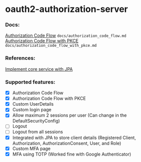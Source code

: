 # oauth2-authorization-server

### Docs:
[Authorization Code Flow](docs/authorization_code_flow.md) `docs/authorization_code_flow.md`
<br/>
[Authorization Code Flow with PKCE](docs/authorization_code_flow_with_pkce.md) `docs/authorization_code_flow_with_pkce.md`

###  References:
[Implement core service with JPA](https://docs.spring.io/spring-authorization-server/docs/current/reference/html/guides/how-to-jpa.html#client-schema)

### Supported features:
- [x] Authorization Code Flow
- [x] Authorization Code Flow with PKCE
- [x] Custom UserDetails
- [x] Custom login page
- [x] Allow maximum 2 sessions per user (Can change in the DefaultSecurityConfig)
- [ ] Logout
- [ ] Logout from all sessions
- [x] Integrated with JPA to store client details (Registered Client, Authorization, AuthorizationConsent, User, and
    Role)
- [x] Custom MFA page
- [x] MFA using TOTP (Worked fine with Google Authenticator)